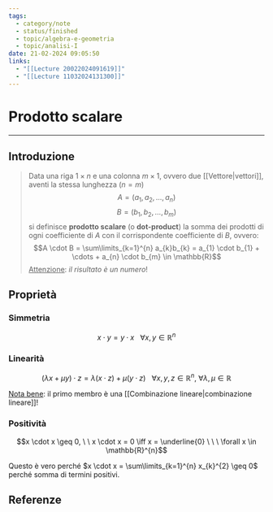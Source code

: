 ```yaml
---
tags:
  - category/note
  - status/finished
  - topic/algebra-e-geometria
  - topic/analisi-I
date: 21-02-2024 09:05:50
links:
  - "[[Lecture 20022024091619]]"
  - "[[Lecture 11032024131300]]"
---
```

# Prodotto scalare
---
## Introduzione
> Data una riga $1 \times n$ e una colonna $m \times 1$, ovvero due [[Vettore|vettori]], aventi la stessa lunghezza ($n = m$)
> $$A = (a_{1}, a_{2}, ..., a_{n})$$
> $$B = (b_{1}, b_{2}, ..., b_{m})$$
> si definisce **prodotto scalare** (o **dot-product**) la somma dei prodotti di ogni coefficiente di $A$ con il corrispondente coefficiente di $B$, ovvero:
> $$A \cdot B = \sum\limits_{k=1}^{n} a_{k}b_{k} = a_{1} \cdot b_{1} + \cdots + a_{n} \cdot b_{m} \in \mathbb{R}$$
> <u>Attenzione</u>: _il risultato è un numero_!

## Proprietà
### Simmetria
$$x \cdot y = y \cdot x \ \ \ \forall x, y \in \mathbb{R}^{n}$$

### Linearità
$$(\lambda x + \mu y) \cdot z = \lambda(x \cdot z) + \mu(y \cdot z) \ \ \ \forall x, y, z \in \mathbb{R}^{n}, \ \forall \lambda, \mu \in \mathbb{R}$$

<u>Nota bene</u>: il primo membro è una [[Combinazione lineare|combinazione lineare]]!

### Positività
$$x \cdot x \geq 0, \ \ x \cdot x = 0 \iff x = \underline{0} \ \ \ \forall x \in \mathbb{R}^{n}$$

Questo è vero perché $x \cdot x = \sum\limits_{k=1}^{n} x_{k}^{2} \geq 0$ perché somma di termini positivi.

## Referenze